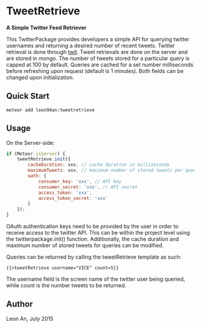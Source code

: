 # TweetRetrieve

**A Simple Twitter Feed Retriever**

This TwitterPackage provides developers a simple API for querying twitter usernames and returning a desired number of recent tweets. Twitter retrieval is done through [twit](https://github.com/ttezel/twit). Tweet retrievals are done on the server and are stored in mongo.  The number of tweets stored for a particular query is capped at 100 by default. Queries are cached for a set number milliseconds before refreshing upon request (default is 1 minutes). Both fields can be changed upon initialization. 

## Quick Start

```meteor add leon94an:tweetretrieve```

## Usage

On the Server-side:
```javascript
if (Meteor.isServer) {
    tweetRetrieve.init({
        cacheDuration: xxx, // cache duration in milliseconds
        maximumTweets: xxx, // maximum number of stored tweets per query
        oath: {
            consumer_key: 'xxx', // API key
            consumer_secret: 'xxx', // API secret
            access_token: 'xxx',
            access_token_secret: 'xxx'
        }
    });
}
```
OAuth authentication keys need to be provided by the user in order to receive access to the twitter API. This can be within the project level using the twitterpackage.init() function. Additionally, the cache duration and maximum number of stored tweets for queries can be modified. 

Queries can be returned by calling the tweetRetrieve template as such:
```
{{>tweetRetrieve username="VICE" count=5}}
```
The username field is the screen name of the twitter user being queried, while count is the number tweets to be returned.

## Author
Leon An, July 2015